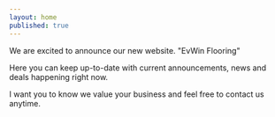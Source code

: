 ```yaml
---
layout: home
published: true
---
```


We are excited to announce our new website. "EvWin Flooring"

Here you can keep up-to-date with current announcements, news and deals happening right now.

I want you to know we value your business and feel free to contact us anytime.
